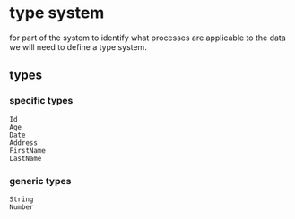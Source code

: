 # type system

for part of the system to identify what processes are applicable to the data we will need to define a type system.

## types

### specific types
	Id
	Age
	Date
	Address
	FirstName
	LastName

### generic types
	String
	Number
